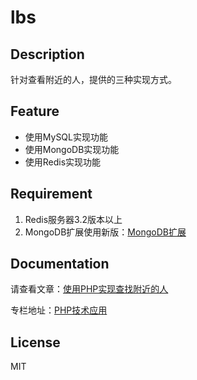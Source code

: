 # lbs

## Description
针对查看附近的人，提供的三种实现方式。

## Feature
 - 使用MySQL实现功能
 - 使用MongoDB实现功能
 - 使用Redis实现功能
 
## Requirement
1. Redis服务器3.2版本以上
2. MongoDB扩展使用新版：[MongoDB扩展](https://pecl.php.net/package/mongodb)

## Documentation
请查看文章：[使用PHP实现查找附近的人](https://zhuanlan.zhihu.com/p/31380780)

专栏地址：[PHP技术应用](https://zhuanlan.zhihu.com/Mr-litt)

## License

MIT
